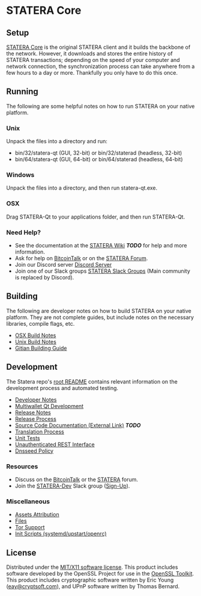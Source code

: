 STATERA Core
=====================

Setup
---------------------
[STATERA Core](http://statera.org/wallet) is the original STATERA client and it builds the backbone of the network. However, it downloads and stores the entire history of STATERA transactions; depending on the speed of your computer and network connection, the synchronization process can take anywhere from a few hours to a day or more. Thankfully you only have to do this once.

Running
---------------------
The following are some helpful notes on how to run STATERA on your native platform.

### Unix

Unpack the files into a directory and run:

- bin/32/statera-qt (GUI, 32-bit) or bin/32/staterad (headless, 32-bit)
- bin/64/statera-qt (GUI, 64-bit) or bin/64/staterad (headless, 64-bit)

### Windows

Unpack the files into a directory, and then run statera-qt.exe.

### OSX

Drag STATERA-Qt to your applications folder, and then run STATERA-Qt.

### Need Help?

* See the documentation at the [STATERA Wiki](https://en.bitcoin.it/wiki/Main_Page) ***TODO***
for help and more information.
* Ask for help on [BitcoinTalk](https://bitcointalk.org/index.php?topic=1262920.0) or on the [STATERA Forum](http://forum.statera.org/).
* Join our Discord server [Discord Server](https://discord.statera.org)
* Join one of our Slack groups [STATERA Slack Groups](https://statera.org/slack-logins/) (Main community is replaced by Discord).

Building
---------------------
The following are developer notes on how to build STATERA on your native platform. They are not complete guides, but include notes on the necessary libraries, compile flags, etc.

- [OSX Build Notes](build-osx.md)
- [Unix Build Notes](build-unix.md)
- [Gitian Building Guide](gitian-building.md)

Development
---------------------
The Statera repo's [root README](https://github.com/STATERA-Project/STATERA/blob/master/README.md) contains relevant information on the development process and automated testing.

- [Developer Notes](developer-notes.md)
- [Multiwallet Qt Development](multiwallet-qt.md)
- [Release Notes](release-notes.md)
- [Release Process](release-process.md)
- [Source Code Documentation (External Link)](https://dev.visucore.com/bitcoin/doxygen/) ***TODO***
- [Translation Process](translation_process.md)
- [Unit Tests](unit-tests.md)
- [Unauthenticated REST Interface](REST-interface.md)
- [Dnsseed Policy](dnsseed-policy.md)

### Resources

* Discuss on the [BitcoinTalk](https://bitcointalk.org/index.php?topic=1262920.0) or the [STATERA](http://forum.statera.org/) forum.
* Join the [STATERA-Dev](https://statera-dev.slack.com/) Slack group ([Sign-Up](https://statera-dev.herokuapp.com/)).

### Miscellaneous
- [Assets Attribution](assets-attribution.md)
- [Files](files.md)
- [Tor Support](tor.md)
- [Init Scripts (systemd/upstart/openrc)](init.md)

License
---------------------
Distributed under the [MIT/X11 software license](http://www.opensource.org/licenses/mit-license.php).
This product includes software developed by the OpenSSL Project for use in the [OpenSSL Toolkit](https://www.openssl.org/). This product includes
cryptographic software written by Eric Young ([eay@cryptsoft.com](mailto:eay@cryptsoft.com)), and UPnP software written by Thomas Bernard.
